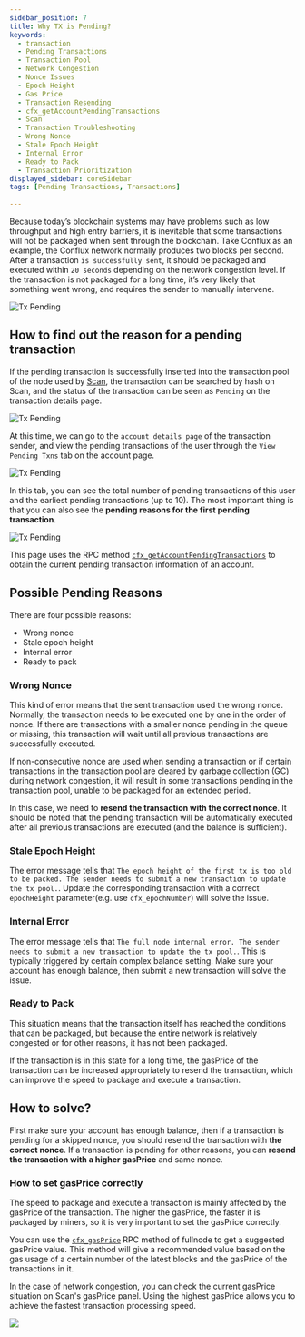 ```yaml
---
sidebar_position: 7
title: Why TX is Pending?
keywords:
  - transaction
  - Pending Transactions
  - Transaction Pool
  - Network Congestion
  - Nonce Issues
  - Epoch Height
  - Gas Price
  - Transaction Resending
  - cfx_getAccountPendingTransactions
  - Scan
  - Transaction Troubleshooting
  - Wrong Nonce
  - Stale Epoch Height
  - Internal Error
  - Ready to Pack
  - Transaction Prioritization
displayed_sidebar: coreSidebar
tags: [Pending Transactions, Transactions]
 
---
```


Because today’s blockchain systems may have problems such as low throughput and high entry barriers, it is inevitable that some transactions will not be packaged when sent through the blockchain. Take Conflux as an example, the Conflux network normally produces two blocks per second. After a transaction `is successfully sent`, it should be packaged and executed within `20 seconds` depending on the network congestion level. If the transaction is not packaged for a long time, it’s very likely that something went wrong, and requires the sender to manually intervene.

![Tx Pending](./img/tx-pending-01.png)

## How to find out the reason for a pending transaction

If the pending transaction is successfully inserted into the transaction pool of the node used by [Scan](https://www.confluxscan.io/), the transaction can be searched by hash on Scan, and the status of the transaction can be seen as `Pending` on the transaction details page. 

![Tx Pending](./img/scan-pending-detail-02.png)

 At this time, we can go to the `account details page` of the transaction sender, and view the pending transactions of the user through the `View Pending Txns` tab on the account page.

![Tx Pending](./img/scan-pending-entry-03.png)

In this tab, you can see the total number of pending transactions of this user and the earliest pending transactions (up to 10). The most important thing is that you can also see the **pending reasons for the first pending transaction**. 

![Tx Pending](./img/scan-pending-tx-list-04.png)

This page uses the RPC method [`cfx_getAccountPendingTransactions`](../../../core/build/json-rpc/cfx-namespace.md#cfx_getaccountpendingtransactions) to obtain the current pending transaction information of an account.

## Possible Pending Reasons

There are four possible reasons:

* Wrong nonce
* Stale epoch height
* Internal error
* Ready to pack

### Wrong Nonce

This kind of error means that the sent transaction used the wrong nonce. Normally, the transaction needs to be executed one by one in the order of nonce. If there are transactions with a smaller nonce pending in the queue or missing, this transaction will wait until all previous transactions are successfully executed.

If non-consecutive nonce are used when sending a transaction or if certain transactions in the transaction pool are cleared by garbage collection (GC) during network congestion, it will result in some transactions pending in the transaction pool, unable to be packaged for an extended period.

In this case, we need to **resend the transaction with the correct nonce**. It should be noted that the pending transaction will be automatically executed after all previous transactions are executed (and the balance is sufficient).

### Stale Epoch Height

The error message tells that `The epoch height of the first tx is too old to be packed. The sender needs to submit a new transaction to update the tx pool.`. Update the corresponding transaction with a correct `epochHeight` parameter(e.g. use `cfx_epochNumber`) will solve the issue.

### Internal Error

The error message tells that `The full node internal error. The sender needs to submit a new transaction to update the tx pool.`. This is typically triggered by certain complex balance setting. Make sure your account has enough balance, then submit a new transaction will solve the issue.

### Ready to Pack

This situation means that the transaction itself has reached the conditions that can be packaged, but because the entire network is relatively congested or for other reasons, it has not been packaged.

If the transaction is in this state for a long time, the gasPrice of the transaction can be increased appropriately to resend the transaction, which can improve the speed to package and execute a transaction.

## How to solve?

First make sure your account has enough balance, then if a transaction is pending for a skipped nonce, you should resend the transaction with **the correct nonce**. If a transaction is pending for other reasons, you can **resend the transaction with a higher gasPrice** and same nonce.

### How to set gasPrice correctly

The speed to package and execute a transaction is mainly affected by the gasPrice of the transaction. The higher the gasPrice, the faster it is packaged by miners, so it is very important to set the gasPrice correctly.

You can use the [`cfx_gasPrice`](/docs/core/build/json-rpc/cfx-namespace#cfx_gasprice) RPC method of fullnode to get a suggested gasPrice value. This method will give a recommended value based on the gas usage of a certain number of the latest blocks and the gasPrice of the transactions in it.

In the case of network congestion, you can check the current gasPrice situation on Scan's gasPrice panel. Using the highest gasPrice allows you to achieve the fastest transaction processing speed.

![](./img/scan-gas-price2.png)
